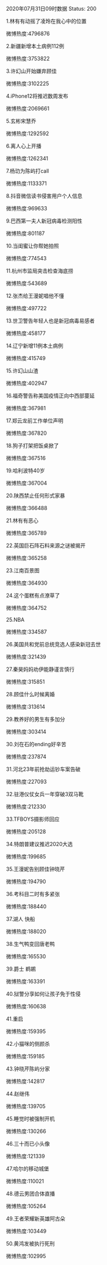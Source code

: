 2020年07月31日09时数据
Status: 200

1.林有有动摇了凌玲在我心中的位置

微博热度:4796876

2.新疆新增本土病例112例

微博热度:3753822

3.许幻山开始嫌弃顾佳

微博热度:3102225

4.iPhone12将推迟数周发布

微博热度:2069661

5.玄彬宋慧乔

微博热度:1292592

6.离人心上开播

微博热度:1262341

7.杨玏为陈屿打call

微博热度:1133371

8.抖音微信读书侵害用户个人信息

微博热度:969633

9.巴西第一夫人新冠病毒检测阳性

微博热度:801187

10.当闺蜜让你帮她拍照

微博热度:774543

11.杭州市监局突击检查海底捞

微博热度:543689

12.张杰给王漫妮唱他不懂

微博热度:497722

13.世卫警告年轻人也是新冠病毒易感者

微博热度:458177

14.辽宁新增11例本土病例

微博热度:415749

15.许幻山山渣

微博热度:402947

16.福奇警告称美国疫情正向中西部蔓延

微博热度:367981

17.郑云龙前工作单位声明

微博热度:367820

18.狗子打架把饭桌掀了

微博热度:367516

19.哈利波特40岁

微博热度:367004

20.陕西禁止任何形式家暴

微博热度:366488

21.林有有恶心

微博热度:365789

22.英国巨石阵石料来源之谜被揭开

微博热度:365258

23.江南百景图

微博热度:364930

24.这个蛋糕有点潦草了

微博热度:364752

25.NBA

微博热度:334587

26.美国共和党前总统竞选人感染新冠去世

微博热度:321439

27.秦昊妈妈劝伊能静谨言慎行

微博热度:315851

28.顾佳什么时候离婚

微博热度:313614

29.教养好的男生有多加分

微博热度:303414

30.刘在石的ending好辛苦

微博热度:237874

31.河北23年前抢劫运钞车案告破

微博热度:227093

32.驻港仪仗女兵一年穿破3双马靴

微博热度:212330

33.TFBOYS摄影师回应

微博热度:205128

34.特朗普建议推迟2020大选

微博热度:199685

35.王漫妮告别顾佳钟晓芹

微博热度:194790

36.考科目二时有多紧张

微博热度:188440

37.湖人 快船

微博热度:188020

38.生气鸭变回唐老鸭

微博热度:165530

39.爵士 鹈鹕

微博热度:163391

40.狱警分享如何让孩子免于性侵

微博热度:160638

41.重启

微博热度:159395

42.小猫咪的侧颜杀

微博热度:159185

43.钟晓芹陈屿分家

微博热度:142817

44.赵继伟

微博热度:139705

45.睡觉时被强制开机

微博热度:130266

46.三十而已小头像

微博热度:121339

47.哈尔的移动城堡

微博热度:110021

48.德云男团合体直播

微博热度:105264

49.王者荣耀新英雄阿古朵

微博热度:103449

50.黄鸿发被执行死刑

微博热度:102995

